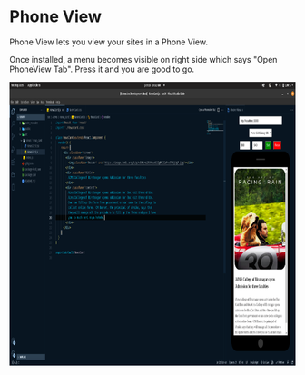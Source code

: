 # Phone View
Phone View lets you view your sites in a Phone View. 

Once installed, a menu becomes visible on right side which says "Open PhoneView Tab". Press it and you are good to go.

<img src="https://raw.githubusercontent.com/npsulav/PhoneView/master/media/Screenshot%20from%202022-01-16%2010-32-49.png"  height="500vh"/>
